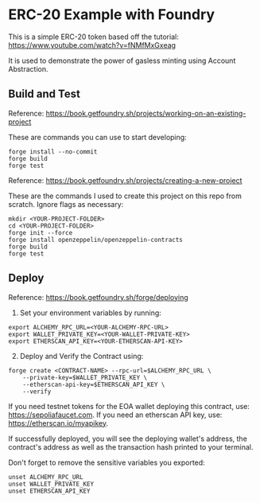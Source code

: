 # ERC-20 Example with Foundry

This is a simple ERC-20 token based off the tutorial: https://www.youtube.com/watch?v=fNMfMxGxeag

It is used to demonstrate the power of gasless minting using Account Abstraction.

## Build and Test

Reference: https://book.getfoundry.sh/projects/working-on-an-existing-project

These are commands you can use to start developing:

```
forge install --no-commit
forge build
forge test
```

Reference: https://book.getfoundry.sh/projects/creating-a-new-project

These are the commands I used to create this project on this repo from scratch. Ignore flags as necessary:

```
mkdir <YOUR-PROJECT-FOLDER>
cd <YOUR-PROJECT-FOLDER>
forge init --force
forge install openzeppelin/openzeppelin-contracts
forge build
forge test
```

## Deploy

Reference: https://book.getfoundry.sh/forge/deploying

1. Set your environment variables by running:

```
export ALCHEMY_RPC_URL=<YOUR-ALCHEMY-RPC-URL>
export WALLET_PRIVATE_KEY=<YOUR-WALLET-PRIVATE-KEY>
export ETHERSCAN_API_KEY=<YOUR-ETHERSCAN-API-KEY>
```

2. Deploy and Verify the Contract using:

```
forge create <CONTRACT-NAME> --rpc-url=$ALCHEMY_RPC_URL \
    --private-key=$WALLET_PRIVATE_KEY \
    --etherscan-api-key=$ETHERSCAN_API_KEY \
    --verify
```

If you need testnet tokens for the EOA wallet deploying this contract, use: https://sepoliafaucet.com.
If you need an etherscan API key, use: https://etherscan.io/myapikey.

If successfully deployed, you will see the deploying wallet's address, the contract's address as well as the transaction hash printed to your terminal.

Don't forget to remove the sensitive variables you exported:

```
unset ALCHEMY_RPC_URL
unset WALLET_PRIVATE_KEY
unset ETHERSCAN_API_KEY
```

